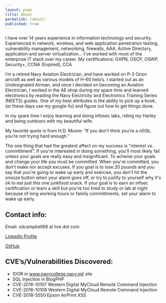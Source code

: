 ```yaml
---
layout: page
title: About
permalink: /about/
published: true
---
```

I have over 14 years experience in information technology and security. Experienced in network, wireless, and web application penetration testing, vulnerability management, networking, firewalls, AAA, Active Directory, application and server virtualization… I’ve worked with most of the enterprise IT stack over my career. My certifications: GXPN, OSCP, OSWP, Security+, CCNA (Expired), CCA

I’m a retired Navy Aviation Electrician, and have worked on P-3 Orion aircraft as well as various models of H-60 helo’s. I started out as an Undesignated Airman, and once I decided on becoming an Aviation Electrician, I worked in the AE shop during my spare time and learned electronics by reading the Navy Electricity and Electronics Training Series (NEETS) guides. One of my best attributes is the ability to pick up a book, (or these days use my google-fu) and figure out how to get things done.

In my spare time I enjoy learning and doing infosec labs, riding my Harley and being outdoors with my beautiful wife.

My favorite quote is from H.D. Moore: “If you don’t think you’re a n00b, you’re not trying hard enough.”

The one thing that had the greatest affect on my success is "interest vs. committment". If you're interested in doing something, you'll most likely fail unless your goals are really easy and insignificant. To acheive your goals and change your life you must be committed. When you're committed, you don't make nor accept excuses. If you goal is to lose 20 pounds and you say that you're going to wake up early and exercise, you don't hit the snooze button when your alarm goes off, or try to justify to yourself why it's ok to eat just this one junkfood snack. If your goal is to earn an infsec certification or learn a skill but you're too tired to study or lab at night because of long working hours or family committments, set your alarm to wake up early.

## Contact info:
Email: sdcampbell68 at live dot com

[LinkedIn Profile](https://www.linkedin.com/in/Hack-The-Planet/)

[GitHub](https://github.com/sdcampbell)

## CVE’s/Vulnerabilities Discovered:
- IDOR in www.navycollege.navy.mil site
- SQL Injection in BlogPHP
- CVE-2016-10107 Western Digital MyCloud Remote Command Injection
- CVE-2016-10108 Western Digital MyCloud Remote Command Injection
- CVE-2018-5550 Epson AirPrint XSS
